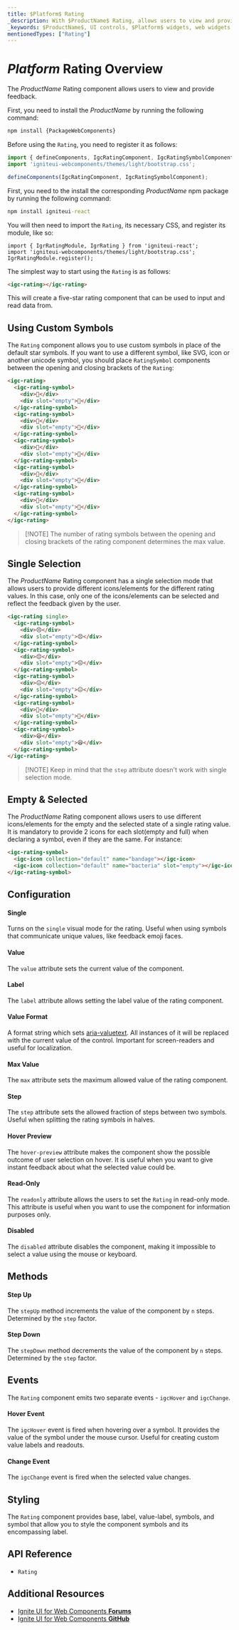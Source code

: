 ```yaml
---
title: $Platform$ Rating
_description: With $ProductName$ Rating, allows users to view and provide feedback using unicode symbols, svg, or icons.
_keywords: $ProductName$, UI controls, $Platform$ widgets, web widgets, UI widgets, $Platform$, Native $Platform$ Components Suite, Native $Platform$ Controls, Native $Platform$ Components Library, $Platform$ Rating components, $Platform$ Rating controls
mentionedTypes: ["Rating"]
---
```


# $Platform$ Rating Overview

The $ProductName$ Rating component allows users to view and provide feedback.

<code-view style="height: 80px"
           data-demos-base-url="{environment:demosBaseUrl}"
           iframe-src="{environment:demosBaseUrl}/inputs/rating-basic" alt="$Platform$ Rating Basic Example"
           github-src="inputs/rating/basic">
</code-view>

<!-- WebComponents -->

First, you need to install the $ProductName$ by running the following command:

```cmd
npm install {PackageWebComponents}
```

<!-- end: WebComponents -->

Before using the `Rating`, you need to register it as follows:

<!-- WebComponents -->

```ts
import { defineComponents, IgcRatingComponent, IgcRatingSymbolComponent } from "igniteui-webcomponents";
import 'igniteui-webcomponents/themes/light/bootstrap.css';

defineComponents(IgcRatingComponent, IgcRatingSymbolComponent);
```

<!-- end: WebComponents -->

<!-- React -->
First, you need to the install the corresponding $ProductName$ npm package by running the following command:

```cmd
npm install igniteui-react
```

You will then need to import the `Rating`, its necessary CSS, and register its module, like so:

```tsx
import { IgrRatingModule, IgrRating } from 'igniteui-react';
import 'igniteui-webcomponents/themes/light/bootstrap.css';
IgrRatingModule.register();
```
<!-- end: React -->

The simplest way to start using the `Rating` is as follows:

```html
<igc-rating></igc-rating>
```

This will create a five-star rating component that can be used to input and read data from.

## Using Custom Symbols

The `Rating` component allows you to use custom symbols in place of the default star symbols. If you want to use a different symbol, like SVG, icon or another unicode symbol, you should place `RatingSymbol` components between the opening and closing brackets of the `Rating`:

```html
<igc-rating>
  <igc-rating-symbol>
    <div>💙</div>
    <div slot="empty">💙</div>
  </igc-rating-symbol>
  <igc-rating-symbol>
    <div>💙</div>
    <div slot="empty">💙</div>
  </igc-rating-symbol>
  <igc-rating-symbol>
    <div>💙</div>
    <div slot="empty">💙</div>
  </igc-rating-symbol>
  <igc-rating-symbol>
    <div>💙</div>
    <div slot="empty">💙</div>
  </igc-rating-symbol>
  <igc-rating-symbol>
    <div>💙</div>
    <div slot="empty">💙</div>
  </igc-rating-symbol>
</igc-rating>
```

<code-view style="height: 100px"
           data-demos-base-url="{environment:demosBaseUrl}"
           iframe-src="{environment:demosBaseUrl}/inputs/rating-custom" alt="$Platform$ Rating Custom Symbols Example"
           github-src="inputs/rating/custom">
</code-view>

> [!NOTE] The number of rating symbols between the opening and closing brackets of the rating component determines the max value.

## Single Selection
The $ProductName$ Rating component has a single selection mode that allows users to provide different icons/elements for the different rating values. In this case, only one of the icons/elements can be selected and reflect the feedback given by the user. 

```html
<igc-rating single>
  <igc-rating-symbol>
    <div>😣</div>
    <div slot="empty">😣</div>
  </igc-rating-symbol>
  <igc-rating-symbol>
    <div>😔</div>
    <div slot="empty">😔</div>
  </igc-rating-symbol>
  <igc-rating-symbol>
    <div>😐</div>
    <div slot="empty">😐</div>
  </igc-rating-symbol>
  <igc-rating-symbol>
    <div>🙂</div>
    <div slot="empty">🙂</div>
  </igc-rating-symbol>
  <igc-rating-symbol>
    <div>😆</div>
    <div slot="empty">😆</div>
  </igc-rating-symbol>
</igc-rating>
```

<code-view style="height: 100px"
           data-demos-base-url="{environment:demosBaseUrl}"
           iframe-src="{environment:demosBaseUrl}/inputs/rating-custom" alt="$Platform$ Rating with Signle Selection"
           github-src="inputs/rating/custom">
</code-view>

> [!NOTE] Keep in mind that the `step` attribute doesn't work with single selection mode.

## Empty & Selected 
The $ProductName$ Rating component allows users to use different icons/elements for the empty and the selected state of a single rating value. It is mandatory to provide 2 icons for each slot(empty and full) when declaring a symbol, even if they are the same. For instance:

```html
<igc-rating-symbol>
  <igc-icon collection="default" name="bandage"></igc-icon>
  <igc-icon collection="default" name="bacteria" slot="empty"></igc-icon>
</igc-rating-symbol>
```

<code-view style="height: 100px"
           data-demos-base-url="{environment:demosBaseUrl}"
           iframe-src="{environment:demosBaseUrl}/inputs/rating-empty" alt="$Platform$ Rating with Empty and Selected state"
           github-src="inputs/rating/empty">
</code-view>

## Configuration

#### Single

Turns on the `single` visual mode for the rating. Useful when using symbols that communicate unique values, like feedback emoji faces.

#### Value

The `value` attribute sets the current value of the component.

#### Label

The `label` attribute allows setting the label value of the rating component.

#### Value Format
A format string which sets [aria-valuetext](https://developer.mozilla.org/en-US/docs/Web/Accessibility/ARIA/Attributes/aria-valuetext). All instances of it will be replaced with the current value of the control. Important for screen-readers and useful for localization.

#### Max Value

The `max` attribute sets the maximum allowed value of the rating component.

#### Step

The `step` attribute sets the allowed fraction of steps between two symbols. Useful when splitting the rating symbols in halves.

#### Hover Preview

The `hover-preview` attribute makes the component show the possible outcome of user selection on hover. It is useful when you want to give instant feedback about what the selected value could be.

#### Read-Only

The `readonly` attribute allows the users to set the `Rating` in read-only mode. This attribute is useful when you want to use the component for information purposes only.

#### Disabled

The `disabled` attribute disables the component, making it impossible to select a value using the mouse or keyboard.

## Methods

#### Step Up

The `stepUp` method increments the value of the component by `n` steps. Determined by the `step` factor.

#### Step Down

The `stepDown` method decrements the value of the component by `n` steps. Determined by the `step` factor.

## Events

The `Rating` component emits two separate events - `igcHover` and `igcChange`.

#### Hover Event

The `igcHover` event is fired when hovering over a symbol. It provides the value of the symbol under the mouse cursor. Useful for creating custom value labels and readouts.

#### Change Event

The `igcChange` event is fired when the selected value changes.

## Styling

The `Rating` component provides base, label, value-label, symbols, and symbol that allow you to style the component symbols and its encompassing label.

<code-view style="height: 80px"
           data-demos-base-url="{environment:demosBaseUrl}"
           iframe-src="{environment:demosBaseUrl}/inputs/rating-styling" alt="$Platform$ Rating Styling Example"
           github-src="inputs/rating/styling">
</code-view>

<!-- WebComponents -->

## API Reference

- `Rating`

<!-- end: WebComponents -->

## Additional Resources

<!-- WebComponents -->

- [Ignite UI for Web Components **Forums**](https://www.infragistics.com/community/forums/f/ignite-ui-for-web-components)
- [Ignite UI for Web Components **GitHub**](https://github.com/IgniteUI/igniteui-webcomponents)

<!-- end: WebComponents -->

